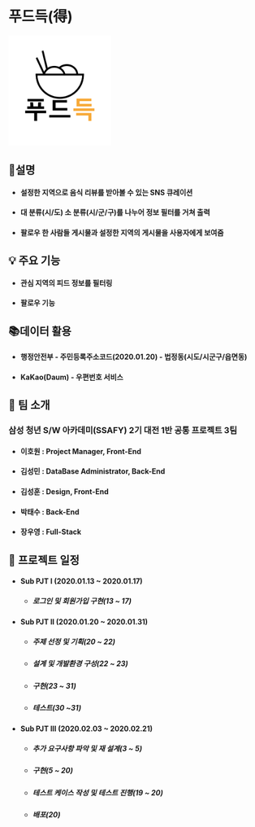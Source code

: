 # 푸드득(得)

<img src="./fooddeuk_logo.png" width="40%" height="40%">



## 🤔설명   


- #### 설정한 지역으로 음식 리뷰를 받아볼 수 있는 SNS 큐레이션

- #### 대 분류(시/도) 소 분류(시/군/구)를 나누어 정보 필터를 거쳐 출력

- #### 팔로우 한 사람들 게시물과 설정한 지역의 게시물을 사용자에게 보여줌 



## 💡 주요 기능   


- #### **관심 지역의 피드 정보를 필터링**

- #### 팔로우 기능



## 📚데이터 활용   


- #### 행정안전부 - 주민등록주소코드(2020.01.20) - 법정동(시도/시군구/읍면동)

- #### KaKao(Daum) - 우편번호 서비스



## 🤝 팀 소개   


### 삼성 청년 S/W 아카데미(SSAFY) 2기 대전 1반 공통 프로젝트 3팀

- #### 이호원 : Project Manager, Front-End

- #### 김성민 : DataBase Administrator, Back-End

- #### 김성훈 : Design, Front-End

- #### 박태수 : Back-End

- #### 장우영 : Full-Stack



## 📆 프로젝트 일정   

- #### Sub PJT I    (2020.01.13 ~ 2020.01.17)

  - ##### 로그인 및 회원가입 구현(13 ~ 17)

- #### Sub PJT II   (2020.01.20 ~ 2020.01.31)

  - ##### **주제 선정 및 기획**(20 ~ 22)

  - ##### 설계 및 개발환경 구성(22 ~ 23)

  - ##### 구현(23 ~ 31)

  - ##### 테스트(30 ~31)

- #### Sub PJT III  (2020.02.03 ~ 2020.02.21)

  - ##### 추가 요구사항 파악 및 재 설계(3 ~ 5)

  - ##### 구현(5 ~ 20)

  - ##### 테스트 케이스 작성 및 테스트 진행(19 ~ 20)

  - ##### 배포(20)



